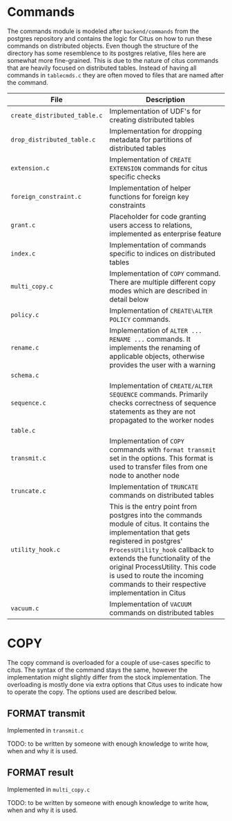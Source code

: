 # Commands

The commands module is modeled after `backend/commands` from the postgres repository and
contains the logic for Citus on how to run these commands on distributed objects. Even
though the structure of the directory has some resemblence to its postgres relative, files
here are somewhat more fine-grained. This is due to the nature of citus commands that are
heavily focused on distributed tables. Instead of having all commands in `tablecmds.c`
they are often moved to files that are named after the command.

| File                         | Description |
|------------------------------|-------------|
| `create_distributed_table.c` | Implementation of UDF's for creating distributed tables |
| `drop_distributed_table.c`   | Implementation for dropping metadata for partitions of distributed tables |
| `extension.c`                | Implementation of `CREATE EXTENSION` commands for citus specific checks |
| `foreign_constraint.c`       | Implementation of helper functions for foreign key constraints |
| `grant.c`                    | Placeholder for code granting users access to relations, implemented as enterprise feature |
| `index.c`                    | Implementation of commands specific to indices on distributed tables |
| `multi_copy.c`               | Implementation of `COPY` command. There are multiple different copy modes which are described in detail below |
| `policy.c`                   | Implementation of `CREATE\ALTER POLICY` commands. |
| `rename.c`                   | Implementation of `ALTER ... RENAME ...` commands. It implements the renaming of applicable objects, otherwise provides the user with a warning |
| `schema.c`                   | |
| `sequence.c`                 | Implementation of `CREATE/ALTER SEQUENCE` commands. Primarily checks correctness of sequence statements as they are not propagated to the worker nodes |
| `table.c`                    | |
| `transmit.c`                 | Implementation of `COPY` commands with `format transmit` set in the options. This format is used to transfer files from one node to another node |
| `truncate.c`                 | Implementation of `TRUNCATE` commands on distributed tables |
| `utility_hook.c`             | This is the entry point from postgres into the commands module of citus. It contains the implementation that gets registered in postgres' `ProcessUtility_hook` callback to extends the functionality of the original ProcessUtility. This code is used to route the incoming commands to their respective implementation in Citus |
| `vacuum.c`                   | Implementation of `VACUUM` commands on distributed tables |

# COPY

The copy command is overloaded for a couple of use-cases specific to citus. The syntax of
the command stays the same, however the implementation might slightly differ from the
stock implementation. The overloading is mostly done via extra options that Citus uses to
indicate how to operate the copy. The options used are described below.

## FORMAT transmit

Implemented in `transmit.c`

TODO: to be written by someone with enough knowledge to write how, when and why it is used.

## FORMAT result

Implemented in `multi_copy.c`

TODO: to be written by someone with enough knowledge to write how, when and why it is used.
